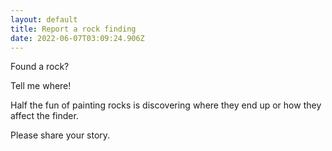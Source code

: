 ```yaml
---
layout: default
title: Report a rock finding
date: 2022-06-07T03:09:24.906Z
---
```

Found a rock? 

Tell me where! 

Half the fun of painting rocks is discovering where they end up or how they affect the finder. 

Please share your story.